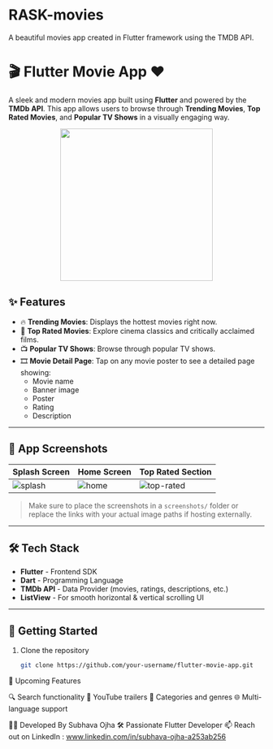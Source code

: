 # RASK-movies
A beautiful movies app created in Flutter framework using the TMDB API.
# 🎬 Flutter Movie App ❤️

A sleek and modern movies app built using **Flutter** and powered by the **TMDb API**. This app allows users to browse through **Trending Movies**, **Top Rated Movies**, and **Popular TV Shows** in a visually engaging way.

<p align="center">
  <img src="assets/splash_screen.jpg" width="300"/>
</p>

## ✨ Features

- 🔥 **Trending Movies**: Displays the hottest movies right now.
- 🌟 **Top Rated Movies**: Explore cinema classics and critically acclaimed films.
- 📺 **Popular TV Shows**: Browse through popular TV shows.
- 🎞️ **Movie Detail Page**: Tap on any movie poster to see a detailed page showing:
  - Movie name
  - Banner image
  - Poster
  - Rating
  - Description

---

## 📸 App Screenshots

| Splash Screen | Home Screen | Top Rated Section |
|---------------|-------------|-------------------|
| ![splash](screenshots/splash.jpg) | ![home](screenshots/home.jpg) | ![top-rated](screenshots/top-rated.jpg) |

> Make sure to place the screenshots in a `screenshots/` folder or replace the links with your actual image paths if hosting externally.

---

## 🛠️ Tech Stack

- **Flutter** - Frontend SDK
- **Dart** - Programming Language
- **TMDb API** - Data Provider (movies, ratings, descriptions, etc.)
- **ListView** - For smooth horizontal & vertical scrolling UI

---

## 🚀 Getting Started

1. Clone the repository
   ```bash
   git clone https://github.com/your-username/flutter-movie-app.git

 📌 Upcoming Features
 
🔍 Search functionality
🎥 YouTube trailers
📂 Categories and genres
🌐 Multi-language support

🧑‍💻 Developed By
Subhava Ojha
🛠 Passionate Flutter Developer
📫 Reach out on LinkedIn : www.linkedin.com/in/subhava-ojha-a253ab256

